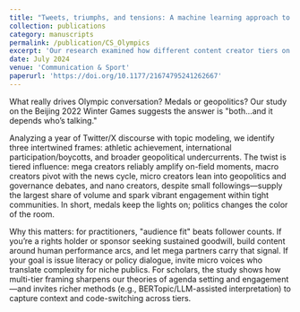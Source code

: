 ```yaml
---
title: "Tweets, triumphs, and tensions: A machine learning approach to decoding multi-tier thematic framing of the 2022 Beijing Winter Olympics on social media"
collection: publications
category: manuscripts
permalink: /publication/CS_Olympics
excerpt: 'Our research examined how different content creator tiers on X framed and influenced engagement during the 2022 Beijing Winter Olympics. Through text mining, we identified three key themes—athletic achievements, international participation, and geopolitical implications—with distinct engagement patterns across creator levels.'
date: July 2024
venue: 'Communication & Sport'
paperurl: 'https://doi.org/10.1177/21674795241262667'
---
```


What really drives Olympic conversation? Medals or geopolitics? Our study on the Beijing 2022 Winter Games suggests the answer is "both…and it depends who’s talking."

Analyzing a year of Twitter/X discourse with topic modeling, we identify three intertwined frames: athletic achievement, international participation/boycotts, and broader geopolitical undercurrents. The twist is tiered influence: mega creators reliably amplify on-field moments, macro creators pivot with the news cycle, micro creators lean into geopolitics and governance debates, and nano creators, despite small followings—supply the largest share of volume and spark vibrant engagement within tight communities. In short, medals keep the lights on; politics changes the color of the room.

Why this matters: for practitioners, "audience fit" beats follower counts. If you’re a rights holder or sponsor seeking sustained goodwill, build content around human performance arcs, and let mega partners carry that signal. If your goal is issue literacy or policy dialogue, invite micro voices who translate complexity for niche publics. For scholars, the study shows how multi-tier framing sharpens our theories of agenda setting and engagement—and invites richer methods (e.g., BERTopic/LLM-assisted interpretation) to capture context and code-switching across tiers.
